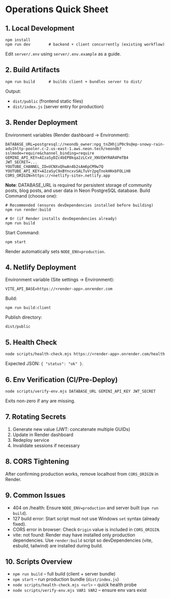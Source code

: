 # Operations Quick Sheet

## 1. Local Development
```
npm install
npm run dev        # backend + client concurrently (existing workflow)
```
Edit `server/.env` using `server/.env.example` as a guide.

## 2. Build Artifacts
```
npm run build      # builds client + bundles server to dist/
```
Output:
- `dist/public` (frontend static files)
- `dist/index.js` (server entry for production)

## 3. Render Deployment
Environment variables (Render dashboard -> Environment):
```
DATABASE_URL=postgresql://neondb_owner:npg_tnZHhjiP0c9s@ep-snowy-rain-adu1hltp-pooler.c-2.us-east-1.aws.neon.tech/neondb?sslmode=require&channel_binding=require
GEMINI_API_KEY=AIzaSyDZc4bEPBkqa2zLCxV_XNVEWYRAR4PmTB4
JWT_SECRET=...
YOUTUBE_CHANNEL_ID=UCNXvQhwAn4b2sAm6pCM9w7Q
YOUTUBE_API_KEY=AIzaSyC9xBYncxvSALTuVr2pqTnokHHxbFOLiH8
CORS_ORIGIN=https://<netlify-site>.netlify.app
```
**Note**: DATABASE_URL is required for persistent storage of community posts, blog posts, and user data in Neon PostgreSQL database.
Build Command (choose one):
```
# Recommended (ensures devDependencies installed before building)
npm run render:build

# Or (if Render installs devDependencies already)
npm run build
```
Start Command:
```
npm start
```
Render automatically sets `NODE_ENV=production`.

## 4. Netlify Deployment
Environment variable (Site settings -> Environment):
```
VITE_API_BASE=https://<render-app>.onrender.com
```
Build:
```
npm run build:client
```
Publish directory:
```
dist/public
```

## 5. Health Check
```
node scripts/health-check.mjs https://<render-app>.onrender.com/health
```
Expected JSON: `{ "status": "ok" }`.

## 6. Env Verification (CI/Pre-Deploy)
```
node scripts/verify-env.mjs DATABASE_URL GEMINI_API_KEY JWT_SECRET
```
Exits non-zero if any are missing.

## 7. Rotating Secrets
1. Generate new value (JWT: concatenate multiple GUIDs)
2. Update in Render dashboard
3. Redeploy service
4. Invalidate sessions if necessary

## 8. CORS Tightening
After confirming production works, remove localhost from `CORS_ORIGIN` in Render.

## 9. Common Issues
- 404 on /health: Ensure `NODE_ENV=production` and server built (`npm run build`).
- 127 build error: Start script must not use Windows `set` syntax (already fixed).
- CORS error in browser: Check `Origin` value is included in `CORS_ORIGIN`.
- vite: not found: Render may have installed only production dependencies. Use `render:build` script so devDependencies (vite, esbuild, tailwind) are installed during build.

## 10. Scripts Overview
- `npm run build` – full build (client + server bundle)
- `npm start` – run production bundle (`dist/index.js`)
- `node scripts/health-check.mjs <url>` – quick health probe
- `node scripts/verify-env.mjs VAR1 VAR2` – ensure env vars exist
